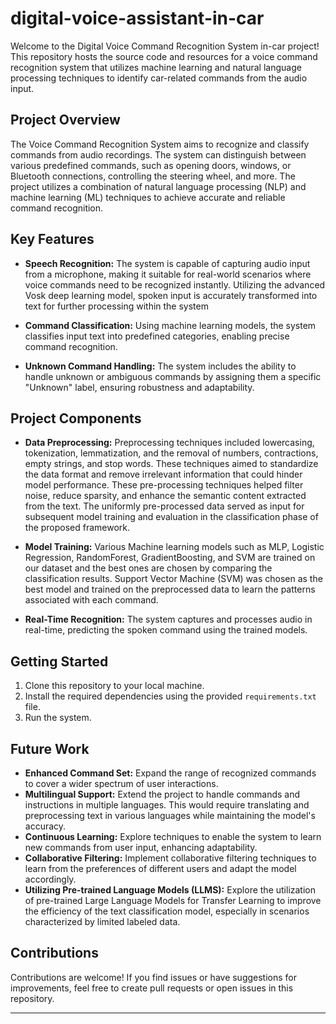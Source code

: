 # digital-voice-assistant-in-car

Welcome to the Digital Voice Command Recognition System in-car project! This repository hosts the source code and resources for a voice command recognition system that utilizes machine learning and natural language processing techniques to identify car-related commands from the audio input.

## Project Overview

The Voice Command Recognition System aims to recognize and classify commands from audio recordings. The system can distinguish between various predefined commands, such as opening doors, windows, or Bluetooth connections, controlling the steering wheel, and more. The project utilizes a combination of natural language processing (NLP) and machine learning (ML) techniques to achieve accurate and reliable command recognition.

## Key Features

- **Speech Recognition:** The system is capable of capturing audio input from a microphone, making it suitable for real-world scenarios where voice commands need to be recognized instantly. Utilizing the advanced Vosk deep learning model, spoken input is accurately transformed into text for further processing within the system

- **Command Classification:** Using machine learning models, the system classifies input text into predefined categories, enabling precise command recognition.

- **Unknown Command Handling:** The system includes the ability to handle unknown or ambiguous commands by assigning them a specific "Unknown" label, ensuring robustness and adaptability.


## Project Components

- **Data Preprocessing:** Preprocessing techniques included lowercasing, tokenization, lemmatization, and the removal of numbers, contractions, empty strings, and stop words. These techniques aimed to standardize the data format and remove irrelevant information that could hinder model performance. These pre-processing techniques helped filter noise, reduce sparsity, and enhance the semantic content extracted from the text. The uniformly pre-processed data served as input for subsequent model training and evaluation in the classification phase of the proposed framework.
  
- **Model Training:** Various Machine learning models such as MLP, Logistic Regression, RandomForest, GradientBoosting, and SVM are trained on our dataset and the best ones are chosen by comparing the classification results. Support Vector Machine (SVM) was chosen as the best model and trained on the preprocessed data to learn the patterns associated with each command.

- **Real-Time Recognition:** The system captures and processes audio in real-time, predicting the spoken command using the trained models.

## Getting Started

1. Clone this repository to your local machine.
2. Install the required dependencies using the provided `requirements.txt` file.
3. Run the system.

## Future Work

- **Enhanced Command Set:** Expand the range of recognized commands to cover a wider spectrum of user interactions.
- **Multilingual Support:** Extend the project to handle commands and instructions in multiple languages. This would require translating and preprocessing text in various languages while maintaining the model's accuracy.
- **Continuous Learning:** Explore techniques to enable the system to learn new commands from user input, enhancing adaptability.
- **Collaborative Filtering:** Implement collaborative filtering techniques to learn from the preferences of different users and adapt the model accordingly.
- **Utilizing Pre-trained Language Models (LLMS):** Explore the utilization of pre-trained Large Language Models for Transfer Learning to improve the efficiency of the text classification model, especially in scenarios characterized by limited labeled data.


## Contributions

Contributions are welcome! If you find issues or have suggestions for improvements, feel free to create pull requests or open issues in this repository.

---
